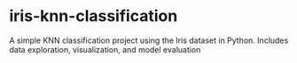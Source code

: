 # iris-knn-classification
A simple KNN classification project using the Iris dataset in Python. Includes data exploration, visualization, and model evaluation
